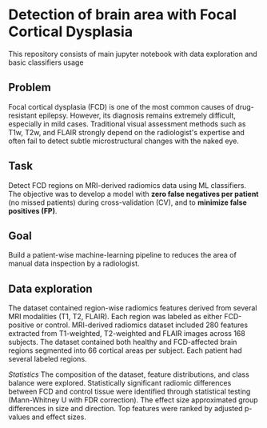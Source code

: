 # Detection of brain area with Focal Cortical Dysplasia
This repository consists of main jupyter notebook with data exploration and basic classifiers usage

## Problem
Focal cortical dysplasia (FCD) is one of the most common causes of drug-resistant epilepsy. However, its diagnosis remains extremely difficult, especially in mild cases. Traditional visual assessment methods such as T1w, T2w, and FLAIR strongly depend on the radiologist's expertise and often fail to detect subtle microstructural changes with the naked eye.
## Task
Detect FCD regions on MRI-derived radiomics data using ML classifiers. The objective was to develop a model with **zero false negatives per patient** (no missed patients) during cross-validation (CV), and to **minimize false positives (FP)**.
## Goal
Build a patient-wise machine-learning pipeline to reduces the area of manual data inspection by a radiologist.

## Data exploration
The dataset contained region-wise radiomics features derived from several MRI modalities (T1, T2, FLAIR). Each region was labeled as either FCD-positive or control. MRI-derived radiomics dataset included 280 features extracted from T1-weighted, T2-weighted and FLAIR images across 168 subjects. The dataset contained both healthy and FCD-affected brain regions segmented into 66 cortical areas per subject. Each patient had several labeled regions.

*Statistics*
The composition of the dataset, feature distributions, and class balance were explored. Statistically significant radiomic differences between FCD and control tissue were identified through statistical testing (Mann-Whitney U with FDR correction). The effect size approximated group differences in size and direction. Top features were ranked by adjusted p-values and effect sizes.
